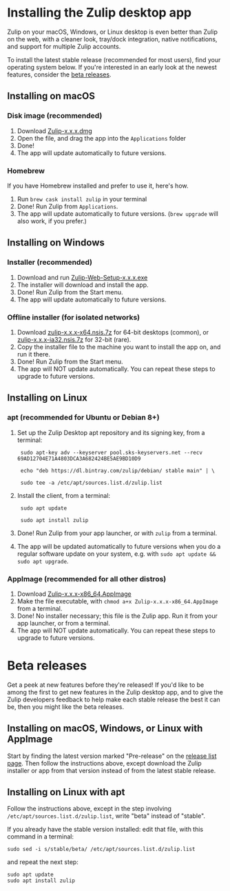 # Installing the Zulip desktop app

Zulip on your macOS, Windows, or Linux desktop is even better than
Zulip on the web, with a cleaner look, tray/dock integration, native
notifications, and support for multiple Zulip accounts.

To install the latest stable release (recommended for most users),
find your operating system below.  If you're interested in an early
look at the newest features, consider the [beta releases](#beta-releases).

## Installing on macOS

### Disk image (recommended)
<!-- TODO why zip? -->

1. Download [Zulip-x.x.x.dmg][latest]
2. Open the file, and drag the app into the `Applications` folder
3. Done!
4. The app will update automatically to future versions.

### Homebrew

If you have Homebrew installed and prefer to use it, here's how.

1. Run `brew cask install zulip` in your terminal
2. Done! Run Zulip from `Applications`. <!-- TODO fact check -->
3. The app will update automatically to future versions.
   (`brew upgrade` will also work, if you prefer.)

## Installing on Windows

### Installer (recommended)

1. Download and run [Zulip-Web-Setup-x.x.x.exe][latest]
2. The installer will download and install the app.
3. Done! Run Zulip from the Start menu.
4. The app will update automatically to future versions.

### Offline installer (for isolated networks)

1. Download [zulip-x.x.x-x64.nsis.7z][latest] for 64-bit desktops
   (common), or [zulip-x.x.x-ia32.nsis.7z][latest] for 32-bit (rare).
2. Copy the installer file to the machine you want to install the app
   on, and run it there.
3. Done! Run Zulip from the Start menu.
4. The app will NOT update automatically. You can repeat these steps
   to upgrade to future versions. <!-- TODO fact check -->

## Installing on Linux

### apt (recommended for Ubuntu or Debian 8+)

1. Set up the Zulip Desktop apt repository and its signing key, from a
   terminal:
        
        sudo apt-key adv --keyserver pool.sks-keyservers.net --recv 69AD12704E71A4803DCA3A682424BE5AE9BD10D9

        echo "deb https://dl.bintray.com/zulip/debian/ stable main" | \

        sudo tee -a /etc/apt/sources.list.d/zulip.list

2. Install the client, from a terminal:
        
        sudo apt update

        sudo apt install zulip
3. Done! Run Zulip from your app launcher, or with `zulip` from a
   terminal.
4. The app will be updated automatically to future versions when
   you do a regular software update on your system, e.g. with
   `sudo apt update && sudo apt upgrade`.

### AppImage (recommended for all other distros)

1. Download [Zulip-x.x.x-x86_64.AppImage][latest]
2. Make the file executable, with
   `chmod a+x Zulip-x.x.x-x86_64.AppImage` from a terminal.
3. Done! No installer necessary; this file is the Zulip app.  Run it
   from your app launcher, or from a terminal.
3. The app will NOT update automatically. You can repeat these steps
   to upgrade to future versions.

<!-- TODO why dpkg? -->

# Beta releases

Get a peek at new features before they're released!  If you'd like to
be among the first to get new features in the Zulip desktop app, and
to give the Zulip developers feedback to help make each stable release
the best it can be, then you might like the beta releases.

## Installing on macOS, Windows, or Linux with AppImage

Start by finding the latest version marked "Pre-release" on the
[release list page][release-list].  Then follow the instructions
above, except download the Zulip installer or app from that version
instead of from the latest stable release.

## Installing on Linux with apt

Follow the instructions above, except in the step involving
`/etc/apt/sources.list.d/zulip.list`, write "beta" instead of
"stable".

If you already have the stable version installed: edit that file, with
this command in a terminal:
```
sudo sed -i s/stable/beta/ /etc/apt/sources.list.d/zulip.list
```
and repeat the next step:
```
sudo apt update
sudo apt install zulip
```


[latest]: https://github.com/zulip/zulip-electron/releases/latest
[release-list]: https://github.com/zulip/zulip-electron/releases
